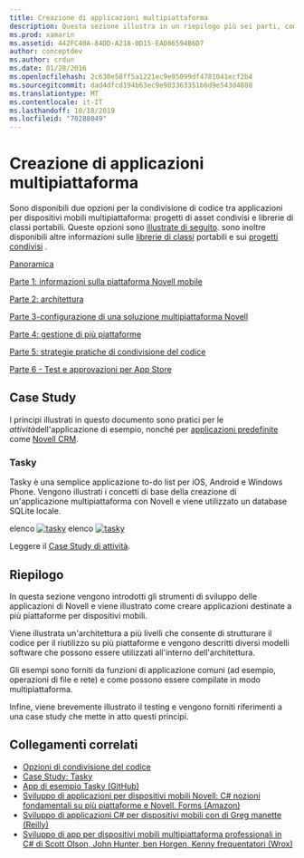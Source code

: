 ```yaml
---
title: Creazione di applicazioni multipiattaforma
description: Questa sezione illustra in un riepilogo più sei parti, come creare applicazioni con la piattaforma di sviluppo Novell, da comprendere il funzionamento di Novell per la progettazione di app per dispositivi mobili e quindi il test e la distribuzione nei diversi App Store.
ms.prod: xamarin
ms.assetid: 442FC40A-84DD-A218-0D15-EAD86594B6D7
author: conceptdev
ms.author: crdun
ms.date: 01/28/2016
ms.openlocfilehash: 2c630e58ff5a1221ec9e95099df4781041ecf2b4
ms.sourcegitcommit: dad4dfcd194b63ec9e903363351b6d9e543d4888
ms.translationtype: MT
ms.contentlocale: it-IT
ms.lasthandoff: 10/18/2019
ms.locfileid: "70288049"
---
```

# <a name="building-cross-platform-applications"></a>Creazione di applicazioni multipiattaforma

Sono disponibili due opzioni per la condivisione di codice tra applicazioni per dispositivi mobili multipiattaforma: progetti di asset condivisi e librerie di classi portabili. Queste opzioni sono [illustrate di seguito](~/cross-platform/app-fundamentals/code-sharing.md). sono inoltre disponibili altre informazioni sulle [librerie di classi](~/cross-platform/app-fundamentals/pcl.md) portabili e sui [progetti condivisi](~/cross-platform/app-fundamentals/shared-projects.md) .

<a name="Sections" />

 [Panoramica](~/cross-platform/app-fundamentals/building-cross-platform-applications/overview.md)

 [Parte 1: informazioni sulla piattaforma Novell mobile](~/cross-platform/app-fundamentals/building-cross-platform-applications/understanding-the-xamarin-mobile-platform.md)

 [Parte 2: architettura](~/cross-platform/app-fundamentals/building-cross-platform-applications/architecture.md)

 [Parte 3-configurazione di una soluzione multipiattaforma Novell](~/cross-platform/app-fundamentals/building-cross-platform-applications/setting-up-a-xamarin-cross-platform-solution.md)

 [Parte 4: gestione di più piattaforme](~/cross-platform/app-fundamentals/building-cross-platform-applications/platform-divergence-abstraction-divergent-implementation.md)

 [Parte 5: strategie pratiche di condivisione del codice](~/cross-platform/app-fundamentals/building-cross-platform-applications/practical-code-sharing-strategies.md)

 [Parte 6 - Test e approvazioni per App Store](~/cross-platform/app-fundamentals/building-cross-platform-applications/testing-and-app-store-approvals.md)

 <a name="Cross-Platform_Mobile_Application_Case_Studies" />

## <a name="case-studies"></a>Case Study

I principi illustrati in questo documento sono pratici per le *attività*dell'applicazione di esempio, nonché per [applicazioni predefinite](https://xamarin.com/prebuilt) come [Novell CRM](https://xamarin.com/prebuilt/#xamarincrm).

 <a name="Tasky" />

### <a name="tasky"></a>Tasky

Tasky è una semplice applicazione to-do list per iOS, Android e Windows Phone.
Vengono illustrati i concetti di base della creazione di un'applicazione multipiattaforma con Novell e viene utilizzato un database SQLite locale.

 elenco [![tasky](images/iphone-list-sml.png)](images/iphone-list.png#lightbox) elenco [![tasky](images/iphone-list-sml.png)](images/iphone-list.png#lightbox)

Leggere il [Case Study di attività](~/cross-platform/app-fundamentals/building-cross-platform-applications/case-study-tasky.md).

## <a name="summary"></a>Riepilogo

In questa sezione vengono introdotti gli strumenti di sviluppo delle applicazioni di Novell e viene illustrato come creare applicazioni destinate a più piattaforme per dispositivi mobili.

Viene illustrata un'architettura a più livelli che consente di strutturare il codice per il riutilizzo su più piattaforme e vengono descritti diversi modelli software che possono essere utilizzati all'interno dell'architettura.

Gli esempi sono forniti da funzioni di applicazione comuni (ad esempio, operazioni di file e rete) e come possono essere compilate in modo multipiattaforma.

Infine, viene brevemente illustrato il testing e vengono forniti riferimenti a una case study che mette in atto questi principi.

## <a name="related-links"></a>Collegamenti correlati

- [Opzioni di condivisione del codice](~/cross-platform/app-fundamentals/code-sharing.md)
- [Case Study: Tasky](~/cross-platform/app-fundamentals/building-cross-platform-applications/case-study-tasky.md)
- [App di esempio Tasky (GitHub)](https://docs.microsoft.com/samples/xamarin/mobile-samples/taskyportable/)
- [Sviluppo di applicazioni per dispositivi mobili Novell: C# nozioni fondamentali su più piattaforme e Novell. Forms (Amazon)](http://www.amazon.com/Xamarin-Mobile-Application-Development-Cross-Platform/dp/1484202155/)
- [Sviluppo di applicazioni C# per dispositivi mobili con di Greg manette (Reilly)](http://shop.oreilly.com/product/0636920024002.do)
- [Sviluppo di app per dispositivi mobili multipiattaforma professionali in C# di Scott Olson, John Hunter, ben Horgen, Kenny frequentatori (Wrox)](http://www.wrox.com/WileyCDA/WroxTitle/Professional-Cross-Platform-Mobile-Development-in-C-.productCd-1118157702.html)
